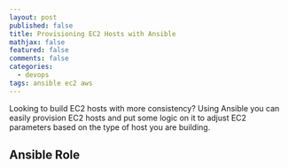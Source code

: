 ```yaml
---
layout: post
published: false
title: Provisioning EC2 Hosts with Ansible
mathjax: false
featured: false
comments: false
categories: 
  - devops
tags: ansible ec2 aws
---
```


Looking to build EC2 hosts with more consistency? Using Ansible you can easily provision EC2 hosts and put some logic on it to adjust EC2 parameters based on the type of host you are building.

## Ansible Role




